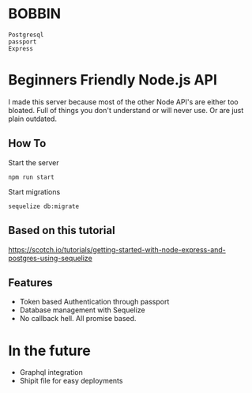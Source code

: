 # BOBBIN

```
Postgresql
passport
Express
```

# Beginners Friendly Node.js API

I made this server because most of the other Node API's are either too bloated.
Full of things you don't understand or will never use. Or are just plain
outdated.


## How To


Start the server
```
npm run start
```

Start migrations
```
sequelize db:migrate
```


## Based on this tutorial

https://scotch.io/tutorials/getting-started-with-node-express-and-postgres-using-sequelize


## Features

- Token based Authentication through passport
- Database management with Sequelize
- No callback hell. All promise based.

# In the future

- Graphql integration
- Shipit file for easy deployments


